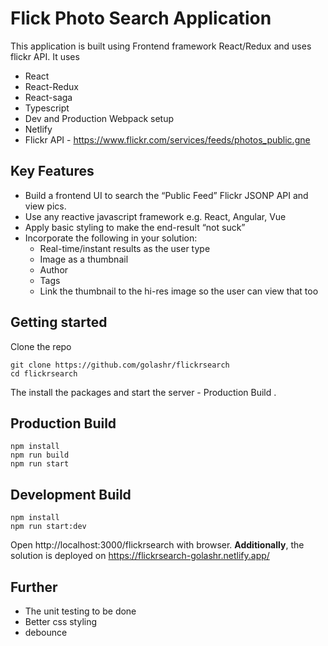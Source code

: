 # Flick Photo Search Application

This application is built using Frontend framework React/Redux and uses flickr API. It uses

- React
- React-Redux
- React-saga
- Typescript
- Dev and Production Webpack setup
- Netlify
- Flickr API - https://www.flickr.com/services/feeds/photos_public.gne

## Key Features

- Build a frontend UI to search the “Public Feed” Flickr JSONP API and view pics.
- Use any reactive javascript framework e.g. React, Angular, Vue
- Apply basic styling to make the end-result “not suck”
- Incorporate the following in your solution:
  - Real-time/instant results as the user type
  - Image as a thumbnail
  - Author
  - Tags
  - Link the thumbnail to the hi-res image so the user can view that too

## Getting started

Clone the repo

```
git clone https://github.com/golashr/flickrsearch
cd flickrsearch
```

The install the packages and start the server - Production Build .

## Production Build

```
npm install
npm run build
npm run start
```

## Development Build

```
npm install
npm run start:dev
```

Open http://localhost:3000/flickrsearch with browser.
**Additionally**, the solution is deployed on https://flickrsearch-golashr.netlify.app/

## **Further**

- The unit testing to be done
- Better css styling
- debounce
